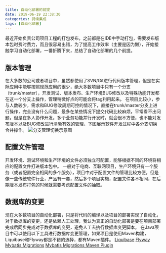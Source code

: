 ```yaml
---
title: 自动化部署的前提
date: 2019-06-19 22:38:30
categories: 持续集成
tags: [自动化部署]
---
```

最近开始负责公司项目工程的打包发布，之前都是在IDE中手动打包，需要发布版本包时费时费力，而且很容易出错，为了提高工作效率（主要是因为懒），开始接触学习自动化部署，一番折腾下来，总结了自动化部署的几个前提。
<!--more-->
## 版本管理
在大多数的公司或者项目中，虽然都使用了SVN/Git进行代码版本管理，但是在实际应用中能够按照规范应用的很少，绝大多数项目中只有一个分支（trunk/master），开发测试、版本发布、生产环境BUG修改以及特殊功能开发都在这一个分支上操作，管理稍微好点的可能会将tag利用起来。
在项目比较小，参与人数较少，需求和BUG修改周期可控的情况下，直接在trunk/master分支上进行操作，完全没有什么问题，最多在某些情况下提交代码比较麻烦，平常看不出问题，但是在多人协作开发，多个业务功能并行开发时，就会很不方便，也不能对发布版本以及BUG修改进行清晰有效的管理，下图展示软件开发过程中各分支切换合并操作。
![分支管理切换示意图](https://i.loli.net/2019/06/19/5d0a56bda183a76863.png)

## 配置文件管理
开发环境、测试环境和生产环境的文件必须独立可配置，能够根据不同的环境将相应的配置文件打进版本包中。
一般对于电商、互联网项目，生产环境只有一个服务（或者配置完全相同的多个服务），项目中对于配置文件的管理比较方便。但是像一些传统软件行业，产品有一套，然后多个项目实施，配置文件各不相同，在后期版本发布打包的时候就需要考虑配置文件的抽取。

## 数据库的变更
现在大多数项目的自动化部署，只是将代码的编译以及项目的部署实现了自动化，对于数据库的变更，还是依赖人工处理，我认为真正的自动化部署是要在项目部署完成后同步完成对于数据库的变更，避免人工去执行数据库变更脚本。
在Java项目中可以使用以下工具进行数据库变更管理，如果项目是使用Maven构建，Liquibase和Flyway都是不错的选择，都有Maven插件。 
[Liquibase](http://www.liquibase.org/)
[Flyway](http://flywaydb.org/)
[Mybatis Migrations](http://mybatis.github.io/migrations/)
[Mybatis Migrations Maven Plugin](http://mybatis.github.io/migrations-maven-plugin/)




